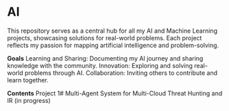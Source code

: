 # AI
This repository serves as a central hub for all my AI and Machine Learning projects, showcasing solutions for real-world problems. Each project reflects my passion for mapping artificial intelligence and problem-solving.

**Goals**
Learning and Sharing: Documenting my AI journey and sharing knowledge with the community.
Innovation: Exploring and solving real-world problems through AI.
Collaboration: Inviting others to contribute and learn together.

**Contents**
Project 1# Multi-Agent System for Multi-Cloud Threat Hunting and IR (in progress)
   
